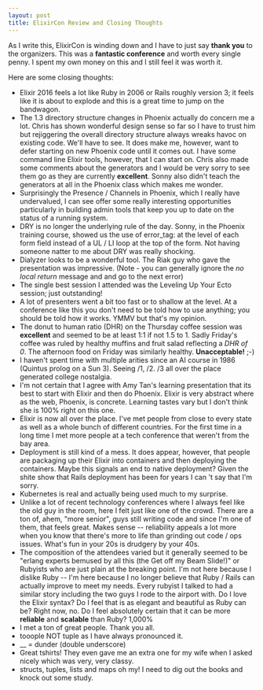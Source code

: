 ```yaml
---
layout: post
title: ElixirCon Review and Closing Thoughts
---
```

As I write this, ElixirCon is winding down and I have to just say **thank you** to the organizers.  This was a **fantastic conference** and worth every single penny.  I spent my own money on this and I still feel it was worth it.

Here are some closing thoughts:

* Elixir 2016 feels a lot like Ruby in 2006 or Rails roughly version 3; it feels like it is about to explode and this is a great time to jump on the bandwagon.
* The 1.3 directory structure changes in Phoenix actually do concern me a lot.  Chris has shown wonderful design sense so far so I have to trust him but rejiggering the overall directory structure always wreaks havoc on existing code.  We'll have to see.  It does make me, however, want to defer starting on new Phoenix code until it comes out.  I have some command line Elixir tools, however, that I can start on.  Chris also made some comments about the generators and I would be very sorry to see them go as they are currently **excellent**.  Sonny also didn't teach the generators at all in the Phoenix class which makes me wonder.
* Surprisingly the Presence / Channels in Phoenix, which I really have undervalued, I can see offer some really interesting opportunities particularly in building admin tools that keep you up to date on the status of a running system.
* DRY is no longer the underlying rule of the day.  Sonny, in the Phoenix training course, showed us the use of error_tag: at the level of each form field instead of a UL / LI loop at the top of the form.  Not having someone natter to me about DRY was really shocking.
* Dialyzer looks to be a wonderful tool.  The Riak guy who gave the presentation was impressive. (Note - you can generally ignore the *no local return* message and and go to the next error)
* The single best session I attended was the Leveling Up Your Ecto session; just outstanding!
* A lot of presenters went a bit too fast or to shallow at the level.  At a conference like this you don't need to be told how to use anything; you should be told how it works.  YMMV but that's my opinion. 
* The donut to human ratio (DHR) on the Thursday coffee session was **excellent** and seemed to be at least 1:1 if not 1.5 to 1.  Sadly Friday's coffee was ruled by healthy muffins and fruit salad reflecting a *DHR of 0*.  The afternoon food on Friday was similarly healthy.  **Unacceptable!**  ;-)
* I haven't spent time with multiple arities since an AI course in 1986 (Quintus prolog on a Sun 3).  Seeing /1, /2. /3 all over the place generated college nostalgia.
* I'm not certain that I agree with Amy Tan's learning presentation that its best to start with Elixir and then do Phoenix.  Elixir is very abstract where as the web, Phoenix, is concrete.  Learning tastes vary but I don't think she is 100% right on this one.
* Elixir is now all over the place.  I've met people from close to every state as well as a whole bunch of different countries.  For the first time in a long time I met more people at a tech conference that weren't from the bay area.
* Deployment is still kind of a mess.  It does appear, however, that people are packaging up their Elixir into containers and then deploying the containers.  Maybe this signals an end to native deployment?  Given the shite show that Rails deployment has been for years I can 't say that I'm sorry.
* Kubernetes is real and actually being used much to my surprise.
* Unlike a lot of recent technology conferences where I always feel like the old guy in the room, here I felt just like one of the crowd.  There are a ton of, ahem, "more senior", guys still writing code and since I'm one of them, that feels great.  Makes sense -- reliability appeals a lot more when you know that there's more to life than grinding out code / ops issues.  What's fun in your 20s is drudgery by your 40s.
* The composition of the attendees varied but it generally seemed to be "erlang experts bemused by all this (the Get off my Beam Slide!)" or Rubyists who are just plain at the breaking point.  I'm not here because I dislike Ruby -- I'm here because I no longer believe that Ruby / Rails can actually improve to meet my needs.  Every rubyist I talked to had a similar story including the two guys I rode to the airport with.  Do I love the Elixir syntax?  Do I feel that is as elegant and beautiful as Ruby can be?  Right now, no.  Do I feel absolutely certain that it can be more **reliable** and **scalable** than Ruby?  1,000%
* I met a ton of great people.  Thank you all.
* tooople NOT tuple as I have always pronounced it.
* __ = dunder (double underscore)
* Great tshirts!  They even gave me an extra one for my wife when I asked nicely which was very, very classy.
* structs, tuples, lists and maps oh my!  I need to dig out the books and knock out some study.
